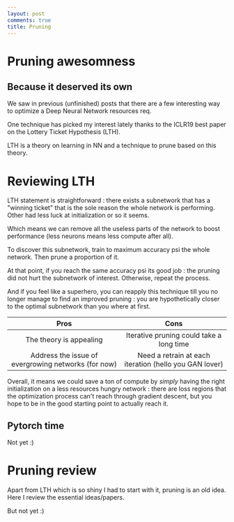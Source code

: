 ```yaml
---
layout: post
comments: true
title: Pruning 
---
```


# Pruning awesomness

## Because it deserved its own

We saw in previous (unfinished) posts that there are a few interesting way to optimize a Deep Neural Network resources req.

One technique has picked my interest lately thanks to the ICLR19 best paper on the Lottery Ticket Hypothesis (LTH). 

LTH is a theory on learning in NN and a technique to prune based on this theory.

# Reviewing LTH
LTH statement is straightforward : there exists a subnetwork that has a "winning ticket" that is the sole reason the whole network is performing. Other had less luck at initialization or so it seems.

Which means we can remove all the useless parts of the network to boost performance (less neurons means less compute after all).

To discover this subnetwork, train to maximum accuracy psi the whole network. Then prune a proportion of it. 

At that point, if you reach the same accuracy psi its good job : the pruning did not hurt the subnetwork of interest. Otherwise, repeat the process. 

And if you feel like a superhero, you can reapply this technique till you no longer manage to find an improved pruning : you are hypothetically closer to the optimal subnetwork than you where at first.
 
| Pros | Cons |
|:----:|:----:|
|The theory is appealing|Iterative pruning could take a long time|
|Address the issue of evergrowing networks (for now)|Need a retrain at each iteration (hello you GAN lover)|

Overall, it means we could save a ton of compute by *simply* having the right initialization on a less resources hungry network : there are loss regions that the optimization process can't reach through gradient descent, but you hope to be in the good starting point to actually reach it.

## Pytorch time
Not yet :)

# Pruning review
Apart from LTH which is so shiny I had to start with it, pruning is an old idea. Here I review the essential ideas/papers.

But not yet :)



